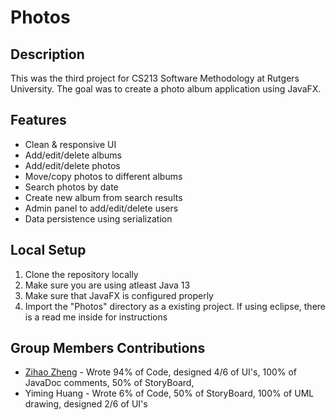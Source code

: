 # Photos


## Description
This was the third project for CS213 Software Methodology at Rutgers University. The goal was to create a photo album application using JavaFX.

## Features
* Clean & responsive UI
* Add/edit/delete albums
* Add/edit/delete photos
* Move/copy photos to different albums
* Search photos by date
* Create new album from search results 
* Admin panel to add/edit/delete users
* Data persistence using serialization

## Local Setup
1. Clone the repository locally
2. Make sure you are using atleast Java 13
3. Make sure that JavaFX is configured properly
4. Import the "Photos" directory as a existing project. If using eclipse, there is a read me inside for instructions

## Group Members Contributions

- [Zihao Zheng](https://github.com/zhengzihao2002) - Wrote 94% of Code, designed 4/6 of UI's, 100% of JavaDoc comments, 50% of StoryBoard, 
- Yiming Huang - Wrote 6% of Code, 50% of StoryBoard, 100% of UML drawing, designed 2/6 of UI's
